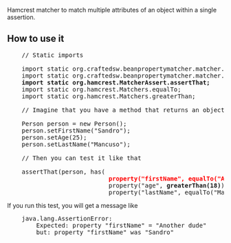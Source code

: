 Hamcrest matcher to match multiple attributes of an object within a single assertion.

How to use it
-------------

<pre>
    // Static imports
    
    import static org.craftedsw.beanpropertymatcher.matcher.BeanMatcher.has;
    import static org.craftedsw.beanpropertymatcher.matcher.BeanPropertyMatcher.property;
    <b>import static org.hamcrest.MatcherAssert.assertThat;</b>
    import static org.hamcrest.Matchers.equalTo;
    import static org.hamcrest.Matchers.greaterThan;

    // Imagine that you have a method that returns an object Person

    Person person = new Person();
    person.setFirstName("Sandro");
    person.setAge(25);
    person.setLastName("Mancuso");
    
    // Then you can test it like that
    
    assertThat(person, has(
                            <b><font color="red">property("firstName", equalTo("Another dude")),  // Mistmatch</font></b>
                            property("age", <b>greaterThan(18)</b>),  <font color="green">// Use any matcher</font> 
                            property("lastName", equalTo("Mancuso"))));
</pre>

If you run this test, you will get a message like

<pre>
    java.lang.AssertionError: 
        Expected: property "firstName" = "Another dude" 
        but: property "firstName" was "Sandro" 
</pre>
